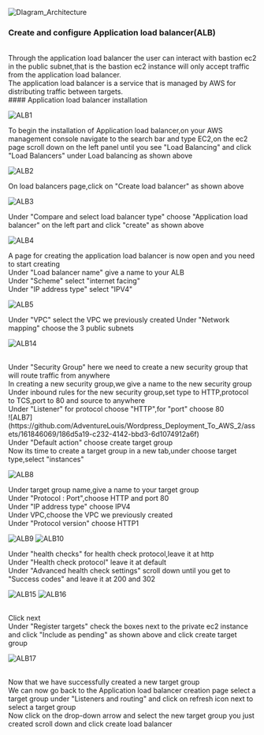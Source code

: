 
![DIagram_Architecture](https://github.com/AdventureLouis/Wordpress_Deployment_To_AWS_2/assets/161846069/4d507402-aac6-4234-bb14-6a8867e7bc06)
<br>
### Create and configure Application load balancer(ALB)
<br>
Through the application load balancer the user can interact with bastion ec2 in the public subnet,that is the bastion ec2 instance will only accept traffic from the application load balancer.
<br>
The application load balancer is a service that is managed by AWS for distributing traffic between targets.
<br>
#### Application load balancer installation
<br>

![ALB1](https://github.com/AdventureLouis/Wordpress_Deployment_To_AWS_2/assets/161846069/69923327-bd7e-4630-badd-7726f7805624)

To begin the installation of Application load balancer,on your AWS management console navigate to the search bar and type EC2,on the ec2 page scroll down on the left panel until you see
"Load Balancing" and click "Load Balancers" under Load balancing as shown above
<br>

![ALB2](https://github.com/AdventureLouis/Wordpress_Deployment_To_AWS_2/assets/161846069/2bbc42f7-05f9-4a8d-abd2-6626bdb85c49)

On load balancers page,click on "Create load balancer" as shown above
<br>

![ALB3](https://github.com/AdventureLouis/Wordpress_Deployment_To_AWS_2/assets/161846069/efb2fde9-14d8-46fa-a4a0-836145853245)

Under "Compare and select load balancer type" choose "Application load balancer"  on the left part and click "create" as shown above
<br>

![ALB4](https://github.com/AdventureLouis/Wordpress_Deployment_To_AWS_2/assets/161846069/935c86a3-a1d4-458b-b16b-1ef3cc9c0b44)


A page for creating the application load balancer is now open and you need to start creating
<br>
Under "Load balancer name" give a name to your ALB
<br>
Under "Scheme" select "internet facing"
<br>
Under "IP address type" select "IPV4"
<br>

![ALB5](https://github.com/AdventureLouis/Wordpress_Deployment_To_AWS_2/assets/161846069/95864426-7541-4871-a82a-dd431ef26d5c)

Under "VPC" select the VPC we previously created
Under "Network mapping" choose the 3 public subnets
<br>

![ALB14](https://github.com/AdventureLouis/Wordpress_Deployment_To_AWS_2/assets/161846069/25092f82-090c-4de8-94f2-c7da4c638e2f)

<br>
Under "Security Group" here we need to create a new security group that will route traffic from anywhere
<br>
In creating a new security group,we give a name to the new security group
<br>
Under inbound rules for the new security group,set type to HTTP,protocol to TCS,port to 80  and source to anywhere
<br>
Under "Listener" for protocol choose "HTTP",for "port" choose 80
<br>
![ALB7](https://github.com/AdventureLouis/Wordpress_Deployment_To_AWS_2/assets/161846069/186d5a19-c232-4142-bbd3-6d1074912a6f)
<br>
Under "Default action" choose create target group
<br>
Now its time to create a target group in a new tab,under choose target type,select "instances"
<br>

![ALB8](https://github.com/AdventureLouis/Wordpress_Deployment_To_AWS_2/assets/161846069/c692e5a8-3f9c-4751-8b9d-c696e4af10ae)

Under target group name,give a name to your target group
<br>
Under "Protocol : Port",choose HTTP and port 80
<br>
Under "IP address type" choose IPV4 
<br>
Under VPC,choose the VPC we previously created
<br>
Under "Protocol version" choose HTTP1
<br>

![ALB9](https://github.com/AdventureLouis/Wordpress_Deployment_To_AWS_2/assets/161846069/4f4e8eaa-b359-4720-9088-197a807db271)
![ALB10](https://github.com/AdventureLouis/Wordpress_Deployment_To_AWS_2/assets/161846069/b145490e-239f-423a-a778-e8af8f83ff87)

Under "health checks" for health check protocol,leave it at http
<br>
Under "Health check protocol" leave it at default
<br>
Under "Advanced health check settings" scroll down until you get to "Success codes" and leave it at 200 and 302
<br>

![ALB15](https://github.com/AdventureLouis/Wordpress_Deployment_To_AWS_2/assets/161846069/5910929f-dab7-41f7-959f-1731110f3dd7)
![ALB16](https://github.com/AdventureLouis/Wordpress_Deployment_To_AWS_2/assets/161846069/96630ddf-a86d-4ce5-9de8-e18014465338)

<br>
Click next
<br>
Under "Register targets" check the boxes next to the private ec2  instance and click "Include as pending" as shown above and click create target group

![ALB17](https://github.com/AdventureLouis/Wordpress_Deployment_To_AWS_2/assets/161846069/633e8d63-01f7-4a3c-8427-e30613f96ef1)

<br>
Now that we have successfully created a new target group
<br>
We can now go back to the Application load balancer creation page select a target group under "Listeners and routing" and click on refresh icon next to select a target group
<br>
Now click on the drop-down arrow and select the new target group you just created scroll down and click create load balancer
